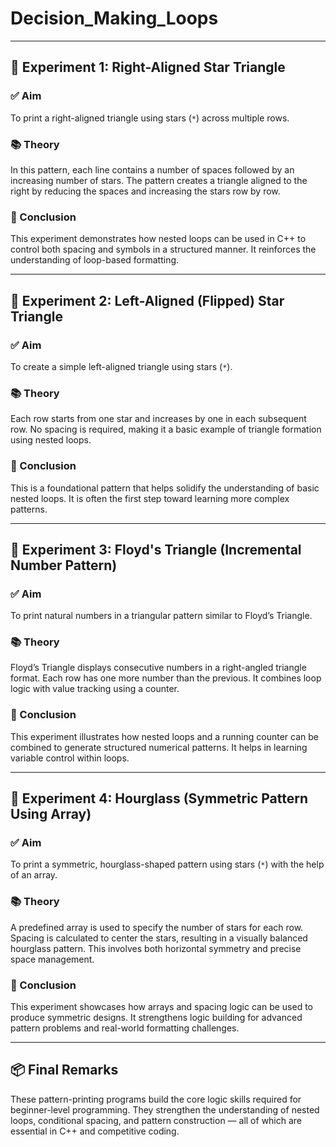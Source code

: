 # Decision_Making_Loops

---

## 🔹 Experiment 1: Right-Aligned Star Triangle

### ✅ Aim
To print a right-aligned triangle using stars (`*`) across multiple rows.

### 📚 Theory
In this pattern, each line contains a number of spaces followed by an increasing number of stars. The pattern creates a triangle aligned to the right by reducing the spaces and increasing the stars row by row.

### 📝 Conclusion
This experiment demonstrates how nested loops can be used in C++ to control both spacing and symbols in a structured manner. It reinforces the understanding of loop-based formatting.

---

## 🔹 Experiment 2: Left-Aligned (Flipped) Star Triangle

### ✅ Aim
To create a simple left-aligned triangle using stars (`*`).

### 📚 Theory
Each row starts from one star and increases by one in each subsequent row. No spacing is required, making it a basic example of triangle formation using nested loops.

### 📝 Conclusion
This is a foundational pattern that helps solidify the understanding of basic nested loops. It is often the first step toward learning more complex patterns.

---

## 🔹 Experiment 3: Floyd's Triangle (Incremental Number Pattern)

### ✅ Aim
To print natural numbers in a triangular pattern similar to Floyd’s Triangle.

### 📚 Theory
Floyd’s Triangle displays consecutive numbers in a right-angled triangle format. Each row has one more number than the previous. It combines loop logic with value tracking using a counter.

### 📝 Conclusion
This experiment illustrates how nested loops and a running counter can be combined to generate structured numerical patterns. It helps in learning variable control within loops.

---

## 🔹 Experiment 4: Hourglass (Symmetric Pattern Using Array)

### ✅ Aim
To print a symmetric, hourglass-shaped pattern using stars (`*`) with the help of an array.

### 📚 Theory
A predefined array is used to specify the number of stars for each row. Spacing is calculated to center the stars, resulting in a visually balanced hourglass pattern. This involves both horizontal symmetry and precise space management.

### 📝 Conclusion
This experiment showcases how arrays and spacing logic can be used to produce symmetric designs. It strengthens logic building for advanced pattern problems and real-world formatting challenges.

---

## 📦 Final Remarks

These pattern-printing programs build the core logic skills required for beginner-level programming. They strengthen the understanding of nested loops, conditional spacing, and pattern construction — all of which are essential in C++ and competitive coding.


